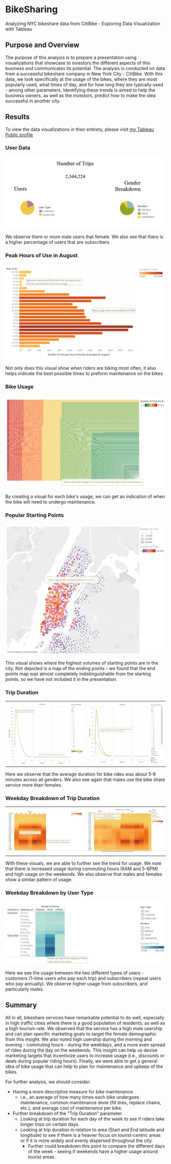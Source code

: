 # BikeSharing
Analyzing NYC bikeshare data from CitiBike - Exploring Data Visualization with Tableau

## Purpose and Overview
The purpose of this analysis is to prepare a presentation using visualizations that showcase to investors the different aspects of this business and communicates its potential. The analysis is conducted on data from a successful bikeshare company in New York City - CitiBike. With this data, we look specifically at the usage of the bikes, where they are most popularly used, what times of day, and for how long they are typically used - among other parameters. Identifying these trends is aimed to help the business owners, as well as the investors, predict how to make the idea successful in another city.

## Results
To view the data visualizations in their entirety, please visit [my Tableau Public profile](https://public.tableau.com/app/profile/chichi.ugochukwu/viz/BikeShare_Challenge_16648924371160/NYCCitiBikeShareStory?publish=yes)

### User Data 
![](https://github.com/chichi-ugo/BikeSharing/blob/main/images/user_data.PNG?raw=true)

We observe there or more male users that female. We also see that there is a higher percentage of users that are subscribers 

### Peak Hours of Use in August
![](https://github.com/chichi-ugo/BikeSharing/blob/main/images/peak_hours.PNG?raw=true)

Not only does this visual show when riders are biking most often, it also helps indicate the best possible times to preform maintenance on the bikes

### Bike Usage
![](https://github.com/chichi-ugo/BikeSharing/blob/main/images/bike_usage.PNG?raw=true)

By creating a visual for each bike's usage, we can get an indication of when the bike will need to undergo maintenance.

### Popular Starting Points
![](https://github.com/chichi-ugo/BikeSharing/blob/main/images/pop_start.PNG?raw=true)

This visual shows where the highest volumes of starting points are in the city. Not depicted is a map of the ending points - we found that the end points map was almost completely indistinguishable from the starting points, so we have not included it in the presentation.

### Trip Duration
|           |           |
|-----------|-----------|
|![](https://github.com/chichi-ugo/BikeSharing/blob/main/images/trip_duration.PNG?raw=true) | ![](https://github.com/chichi-ugo/BikeSharing/blob/main/images/trip_duration_gen.PNG?raw=true) |

Here we observe that the average duration for bike rides was about 5-6 minutes across all genders. We also see again that males use the bike share service more than females.

### Weekday Breakdown of Trip Duration
|           |           |
|-----------|-----------|
|![](https://github.com/chichi-ugo/BikeSharing/blob/main/images/trip_wkday.PNG?raw=true) | ![](https://github.com/chichi-ugo/BikeSharing/blob/main/images/trip_wkday_gen.PNG?raw=true) |

With these visuals, we are able to further see the trend for usage. We note that there is increased usage during commuting hours (8AM and 5-6PM) and high usage on the weekends. We also observe that males and females show a similar pattern of usage.

### Weekday Breakdown by User Type
![](https://github.com/chichi-ugo/BikeSharing/blob/main/images/usertype_gen.PNG?raw=true)

Here we see the usage between the two different types of users - customers (1-time users who pay each trip) and subscribers (repeat users who pay annually). We observe higher usage from subscribers, and particularly males. 

## Summary
All in all, bikeshare services have remarkable potential to do well, especially in high traffic cities where there is a good population of residents, as well as a high tourism rate. We observed that the service has a high male usership and can plan specific marketing goals to target the female demographic from this insight. We also noted high usership during the morning and evening - commuting hours - during the weekdays, and a more even spread of rides during the day on the weekends. This insight can help us devise marketing targets that incentivize users to increase usage (i.e., discounts or deals during popular riding hours). Finally, we were able to get a general idea of bike usage that can help to plan for maintenance and upkeep of the bikes.

For further analysis, we should consider:
- Having a more descriptive measure for bike maintenance.
  - i.e., an average of how many times each bike undergoes maintenance, common maintenance done (fill tires, replace chains, etc.), and average cost of maintenance per bike.
- Further breakdown of the "Trip Duration" parameter.
  - Looking at trip duration for each day of the week to see if riders take longer trips on certain days.
  - Looking at trip duration in relation to area (Start and End latitude and longitude) to see if there is a heavier focus on tourist-centric areas or if it is more widely and evenly dispersed throughout the city.
    - Further could breakdown this point to compare the different days of the week - seeing if weekends have a higher usage around tourist areas.
